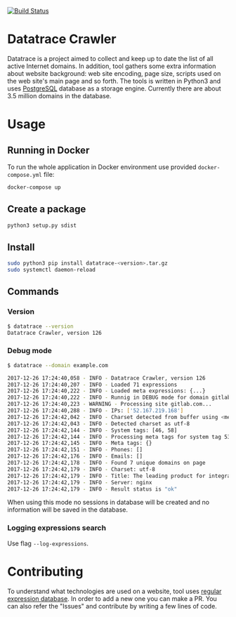 [![Build Status](https://travis-ci.org/pensnarik/domains-database.svg?branch=master)](https://travis-ci.org/pensnarik/domains-database)

# Datatrace Crawler

Datatrace is a project aimed to collect and keep up to date the list of all active Internet domains.
In addition, tool gathers some extra information about website background: web site encoding, page
size, scripts used on the web site's main page and so forth. The tools is written in Python3 and
uses [PostgreSQL](https://www.postgresql.org/) database as a storage engine. Currently there are
about 3.5 million domains in the database.

# Usage

## Running in Docker

To run the whole application in Docker environment use provided `docker-compose.yml` file:

```bash
docker-compose up
```

## Create a package

```bash
python3 setup.py sdist
```

## Install

```bash
sudo python3 pip install datatrace-<version>.tar.gz
sudo systemctl daemon-reload
```

## Commands

### Version

```bash
$ datatrace --version
Datatrace Crawler, version 126
```

### Debug mode

```bash
$ datatrace --domain example.com

2017-12-26 17:24:40,058 - INFO - Datatrace Crawler, version 126
2017-12-26 17:24:40,207 - INFO - Loaded 71 expressions
2017-12-26 17:24:40,222 - INFO - Loaded meta expressions: {...}
2017-12-26 17:24:40,222 - INFO - Runnig in DEBUG mode for domain gitlab.com
2017-12-26 17:24:40,223 - WARNING - Processing site gitlab.com...
2017-12-26 17:24:40,288 - INFO - IPs: ['52.167.219.168']
2017-12-26 17:24:42,042 - INFO - Charset detected from buffer using <meta> tag
2017-12-26 17:24:42,043 - INFO - Detected charset as utf-8
2017-12-26 17:24:42,144 - INFO - System tags: [46, 58]
2017-12-26 17:24:42,144 - INFO - Processing meta tags for system tag 53
2017-12-26 17:24:42,145 - INFO - Meta tags: {}
2017-12-26 17:24:42,151 - INFO - Phones: []
2017-12-26 17:24:42,176 - INFO - Emails: []
2017-12-26 17:24:42,178 - INFO - Found 7 unique domains on page
2017-12-26 17:24:42,179 - INFO - Charset: utf-8
2017-12-26 17:24:42,179 - INFO - Title: The leading product for integrated software development - GitLab | GitLab
2017-12-26 17:24:42,179 - INFO - Server: nginx
2017-12-26 17:24:42,179 - INFO - Result status is "ok"
```

When using this mode no sessions in database will be created and no information will be saved in the
database.

### Logging expressions search

Use flag `--log-expressions`.

# Contributing

To understand what technologies are used on a website, tool uses [regular expression database](./db/migrations/V004__config_expression.sql). In order to add a new one you can make a PR. You can also refer the
"Issues" and contribute by writing a few lines of code.
